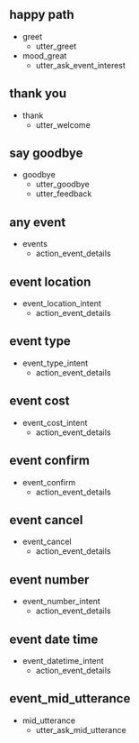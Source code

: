 ## happy path
* greet
  - utter_greet
* mood_great
  - utter_ask_event_interest

## thank you
* thank
  - utter_welcome


## say goodbye
* goodbye
  - utter_goodbye
  - utter_feedback

## any event
* events
  - action_event_details

## event location
* event_location_intent
  - action_event_details

## event type
* event_type_intent
  - action_event_details

## event cost
* event_cost_intent
  - action_event_details

## event confirm
* event_confirm
  - action_event_details

## event cancel
* event_cancel
  - action_event_details

## event number
* event_number_intent
  - action_event_details

## event date time
* event_datetime_intent
  - action_event_details

## event_mid_utterance
* mid_utterance
  - utter_ask_mid_utterance

    